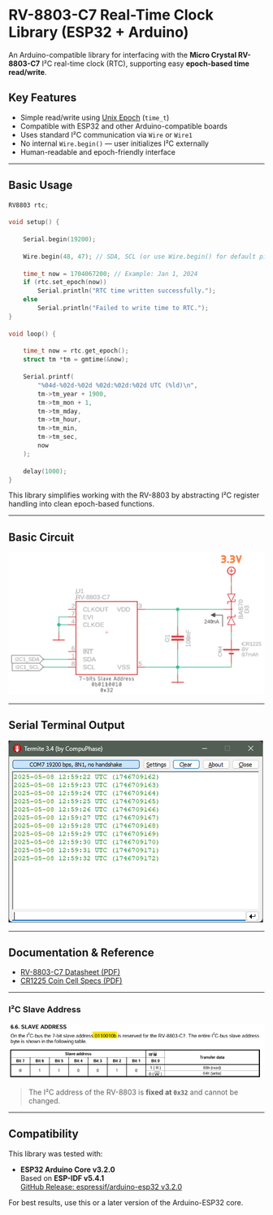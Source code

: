 
# RV-8803-C7 Real-Time Clock Library (ESP32 + Arduino)

An Arduino-compatible library for interfacing with the **Micro Crystal RV-8803-C7** I²C real-time clock (RTC), supporting easy **epoch-based time read/write**.

## Key Features

- Simple read/write using [Unix Epoch](https://www.epochconverter.com/) (`time_t`)
- Compatible with ESP32 and other Arduino-compatible boards
- Uses standard I²C communication via `Wire` or `Wire1`
- No internal `Wire.begin()` — user initializes I²C externally
- Human-readable and epoch-friendly interface

---

## Basic Usage

```cpp
RV8803 rtc;

void setup() {

    Serial.begin(19200);

    Wire.begin(48, 47); // SDA, SCL (or use Wire.begin() for default pins)

    time_t now = 1704067200; // Example: Jan 1, 2024
    if (rtc.set_epoch(now))
        Serial.println("RTC time written successfully.");
    else 
        Serial.println("Failed to write time to RTC.");    
}

void loop() {

    time_t now = rtc.get_epoch();
    struct tm *tm = gmtime(&now);

    Serial.printf(
        "%04d-%02d-%02d %02d:%02d:%02d UTC (%ld)\n",
        tm->tm_year + 1900,
        tm->tm_mon + 1,
        tm->tm_mday,
        tm->tm_hour,
        tm->tm_min,
        tm->tm_sec,
        now
    );

    delay(1000);
}
```

This library simplifies working with the RV-8803 by abstracting I²C register handling into clean epoch-based functions.

---

## Basic Circuit

![RV8803 Basic Circuit](assets/circuit.png)

---

## Serial Terminal Output

![RV8803 Serial Output](assets/terminal.png)

---

## Documentation & Reference

- [RV-8803-C7 Datasheet (PDF)](assets/RV-8803-C7.pdf)
- [CR1225 Coin Cell Specs (PDF)](assets/CR1225.pdf)

---

### I²C Slave Address 

![RV8803 I2C Address](assets/addr.png)

> The I²C address of the RV-8803 is **fixed at `0x32`** and cannot be changed.

---

## Compatibility

This library was tested with:

- **ESP32 Arduino Core v3.2.0**  
  Based on **ESP-IDF v5.4.1**  
  [GitHub Release: espressif/arduino-esp32 v3.2.0](https://github.com/espressif/arduino-esp32/releases/tag/3.2.0)

For best results, use this or a later version of the Arduino-ESP32 core.
